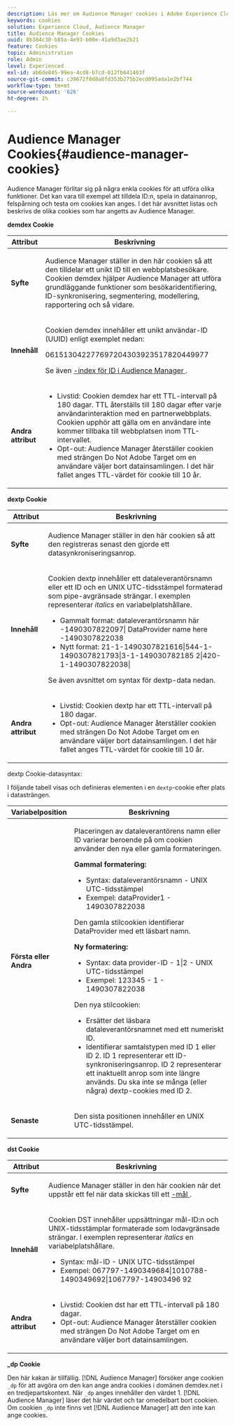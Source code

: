 ```yaml
---
description: Läs mer om Audience Manager cookies i Adobe Experience Cloud.
keywords: cookies
solution: Experience Cloud, Audience Manager
title: Audience Manager Cookies
uuid: 8b384c38-b85a-4e93-b00e-41a9d3ae2b21
feature: Cookies
topic: Administration
role: Admin
level: Experienced
exl-id: ab6de845-99ea-4cd8-b7cd-012fb641403f
source-git-commit: c39672f0d8a0fd353b275b2ecd095ada1e2bf744
workflow-type: tm+mt
source-wordcount: '626'
ht-degree: 1%

---
```


# Audience Manager Cookies{#audience-manager-cookies}

Audience Manager förlitar sig på några enkla cookies för att utföra olika funktioner. Det kan vara till exempel att tilldela ID:n, spela in datainanrop, felspårning och testa om cookies kan anges. I det här avsnittet listas och beskrivs de olika cookies som har angetts av Audience Manager.

**demdex Cookie**

<table id="table_1CCF7EA2BC9E421F8DEECA5F611E33F6"> 
 <thead> 
  <tr> 
   <th colname="col1" class="entry"> Attribut </th> 
   <th colname="col2" class="entry"> Beskrivning </th> 
  </tr> 
 </thead>
 <tbody> 
  <tr> 
   <td colname="col1"> <p> <b>Syfte</b> </p> </td> 
   <td colname="col2"> <p> <span class="keyword"> Audience Manager </span> ställer in den här cookien så att den tilldelar ett unikt ID till en webbplatsbesökare. Cookien <span class="wintitle"> demdex </span> hjälper <span class="keyword"> Audience Manager </span> att utföra grundläggande funktioner som besökaridentifiering, ID-synkronisering, segmentering, modellering, rapportering och så vidare. </p> </td> 
  </tr> 
  <tr> 
   <td colname="col1"> <p> <b>Innehåll</b> </p> </td> 
   <td colname="col2"> <p>Cookien <span class="wintitle"> demdex </span> innehåller ett unikt användar-ID (UUID) enligt exemplet nedan: </p> <p> <span class="codeph"> 061513042277697204303923517820449977 </span> </p> <p>Se även <a href="https://experienceleague.adobe.com/docs/audience-manager/user-guide/reference/ids-in-aam.html" format="https" scope="external">-index för ID i Audience Manager </a>. </p> </td> 
  </tr> 
  <tr> 
   <td colname="col1"> <p> <b>Andra attribut</b> </p> </td> 
   <td colname="col2"> <p> 
     <ul id="ul_11291DA87C5045E880034E06C863BCDA"> 
      <li id="li_40C30A06A12449A4A8748621223CA71B">Livstid: Cookien <span class="wintitle"> demdex </span> har ett TTL-intervall på 180 dagar. TTL återställs till 180 dagar efter varje användarinteraktion med en partnerwebbplats. Cookien upphör att gälla om en användare inte kommer tillbaka till webbplatsen inom TTL-intervallet. </li> 
      <li id="li_A589EDA2198249829207A183872EF1FF">Opt-out: <span class="keyword"> Audience Manager </span> återställer cookien med strängen <span class="codeph"> Do Not Adobe Target </span> om en användare väljer bort datainsamlingen. I det här fallet anges TTL-värdet för cookie till 10 år. </li> 
     </ul> </p> </td> 
  </tr> 
 </tbody> 
</table>

**dextp Cookie**

<table id="table_7343C9C9ADD24D3FA693ECC76E4A4045"> 
 <thead> 
  <tr> 
   <th colname="col1" class="entry"> Attribut </th> 
   <th colname="col2" class="entry"> Beskrivning </th> 
  </tr> 
 </thead>
 <tbody> 
  <tr> 
   <td colname="col1"> <p> <b>Syfte</b> </p> </td> 
   <td colname="col2"> <p> <span class="keyword"> Audience Manager </span> ställer in den här cookien så att den registreras senast den gjorde ett datasynkroniseringsanrop. </p> </td> 
  </tr> 
  <tr> 
   <td colname="col1"> <p> <b>Innehåll</b> </p> </td> 
   <td colname="col2"> <p>Cookien <span class="wintitle"> dextp </span> innehåller ett dataleverantörsnamn eller ett ID och en UNIX UTC-tidsstämpel formaterad som pipe-avgränsade strängar. I exemplen representerar <i>italics</i> en variabelplatshållare. </p> <p> 
     <ul id="ul_80D0BC3FCF06470991E12712401D784A"> 
      <li id="li_03747A433CEB4756A26CD866E716B89D">Gammalt format: <span class="codeph"> <span class="varname"> dataleverantörsnamn här </span>-1490307822097| <span class="varname"> DataProvider name here </span>-1490307822038 </span> </li> 
      <li id="li_79E7000E82DB4ADA9E9887B017343B2D">Nytt format: <span class="codeph"> 21-1-1490307821616|544-1-1490307821793|3-1-149030782185 2|420-1-1490307822038| </span> </li> 
     </ul> </p> <p>Se även avsnittet om syntax för dextp-data nedan. </p> </td> 
  </tr> 
  <tr> 
   <td colname="col1"> <p> <b>Andra attribut</b> </p> </td> 
   <td colname="col2"> <p> 
     <ul id="ul_4922AC2CD55D4C888A6FBEB22F8B889B"> 
      <li id="li_91A68C44E53840379C2ACDED25468735">Livstid: Cookien <span class="wintitle"> dextp </span> har ett TTL-intervall på 180 dagar. </li> 
      <li id="li_6B8C674EFAAC4DABA0A640CF29247F99">Opt-out: <span class="keyword"> Audience Manager </span> återställer cookien med strängen <span class="codeph"> Do Not Adobe Target </span> om en användare väljer bort datainsamlingen. I det här fallet anges TTL-värdet för cookie till 10 år. </li> 
     </ul> </p> </td> 
  </tr> 
 </tbody> 
</table>

dextp Cookie-datasyntax:

I följande tabell visas och definieras elementen i en `dextp`-cookie efter plats i datasträngen.

<table id="table_BE00604B97F24F5A94AA4F566063D785"> 
 <thead> 
  <tr> 
   <th colname="col1" class="entry"> Variabelposition </th> 
   <th colname="col2" class="entry"> Beskrivning </th> 
  </tr> 
 </thead>
 <tbody> 
  <tr> 
   <td colname="col1"> <p> <b>Första eller Andra</b> </p> </td> 
   <td colname="col2"> <p>Placeringen av dataleverantörens namn eller ID varierar beroende på om cookien använder den nya eller gamla formateringen. </p> <p> <b>Gammal formatering:</b> </p> <p> 
     <ul id="ul_5BFBF40E3FE849CA859030F2D070FDF6"> 
      <li id="li_E8F4DC0CB15B472ABE9892B3A61D7F77">Syntax: <span class="codeph"> <span class="varname"> dataleverantörsnamn </span> - <span class="varname"> UNIX UTC-tidsstämpel </span> </span> </li> 
      <li id="li_7CD8B101156140F49EA97B18E9591402">Exempel: <span class="codeph"> dataProvider1 - 1490307822038 </span> </li> 
     </ul> </p> <p>Den gamla stilcookien identifierar DataProvider med ett läsbart namn. </p> <p> <b>Ny formatering:</b> </p> <p> 
     <ul id="ul_AC6225CA781746148C125F21DFED1ED9"> 
      <li id="li_29C4B52E398B4EA28944980A15B05A57">Syntax: <span class="codeph"> <span class="varname"> data provider-ID </span> - 1|2 - <span class="varname"> UNIX UTC-tidsstämpel </span> </span> </li> 
      <li id="li_3BF30CA5FED242DF96E0B54AFC64B06F">Exempel: <span class="codeph"> 123345 - 1 - 1490307822038 </span> </li> 
     </ul> </p> <p>Den nya stilcookien: </p> <p> 
     <ul id="ul_F05A91A455FA44C7A71186C0C9E31630"> 
      <li id="li_A8C9638173684359BABC4207845A4F48">Ersätter det läsbara dataleverantörsnamnet med ett numeriskt ID. </li> 
      <li id="li_28F1E2DB24904E53BE9718AD788CE61E">Identifierar samtalstypen med ID 1 eller ID 2. ID 1 representerar ett ID-synkroniseringsanrop. ID 2 representerar ett inaktuellt anrop som inte längre används. Du ska inte se många (eller några) dextp-cookies med ID 2. </li> 
     </ul> </p> </td> 
  </tr> 
  <tr> 
   <td colname="col1"> <p> <b>Senaste</b> </p> </td> 
   <td colname="col2"> <p>Den sista positionen innehåller en UNIX UTC-tidsstämpel. </p> </td> 
  </tr> 
 </tbody> 
</table>

**dst Cookie**

<table id="table_83AE9B6350C6408BAECD9FCF33022B98"> 
 <thead> 
  <tr> 
   <th colname="col1" class="entry"> Attribut </th> 
   <th colname="col2" class="entry"> Beskrivning </th> 
  </tr> 
 </thead>
 <tbody> 
  <tr> 
   <td colname="col1"> <p> <b>Syfte</b> </p> </td> 
   <td colname="col2"> <p> <span class="keyword"> Audience Manager </span> ställer in den här cookien när det uppstår ett fel när data skickas till ett <a href="https://experienceleague.adobe.com/docs/audience-manager/user-guide/features/destinations/destinations.html" format="https" scope="external">-mål </a>. </p> </td> 
  </tr> 
  <tr> 
   <td colname="col1"> <p> <b>Innehåll</b> </p> </td> 
   <td colname="col2"> <p> Cookien <span class="wintitle"> DST </span> innehåller uppsättningar mål-ID:n och UNIX-tidsstämplar formaterade som lodavgränsade strängar. I exemplen representerar <i>italics</i> en variabelplatshållare. </p> <p> 
     <ul id="ul_CE98076A02DA413486C1D341E9806889"> 
      <li id="li_850209D956644749B98C7A208C825C15">Syntax: <span class="codeph"> <span class="varname"> mål-ID </span> - <span class="varname"> UNIX UTC-tidsstämpel </span> </span> </li> 
      <li id="li_4A22152C70844733982230EBF7B9EB78">Exempel: <span class="codeph"> 067797-1490349684|1010788-1490349692|1067797-14903496 92 </span> </li> 
     </ul> </p> </td> 
  </tr> 
  <tr> 
   <td colname="col1"> <p> <b>Andra attribut</b> </p> </td> 
   <td colname="col2"> <p> 
     <ul id="ul_5D13DD701B484B51BF2808A69A919106"> 
      <li id="li_4E665114C63246FBA32A4E19984D2693">Livstid: Cookien <span class="wintitle"> dst </span> har ett TTL-intervall på 180 dagar. </li> 
      <li id="li_A682B566704F43D2AB72487EFF212474">Opt-out: <span class="keyword"> Audience Manager </span> återställer cookien med strängen <span class="codeph"> Do Not Adobe Target </span> om en användare väljer bort datainsamlingen. </li> 
     </ul> </p> </td> 
  </tr> 
 </tbody> 
</table>

**_dp Cookie**

Den här kakan är tillfällig. [!DNL Audience Manager] försöker ange cookien `_dp` för att avgöra om den kan ange andra cookies i domänen demdex.net i en tredjepartskontext. När `_dp` anges innehåller den värdet 1. [!DNL Audience Manager] läser det här värdet och tar omedelbart bort cookien. Om cookien `_dp` inte finns vet [!DNL Audience Manager] att den inte kan ange cookies.
